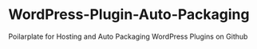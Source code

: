 # WordPress-Plugin-Auto-Packaging
Poilarplate for Hosting and Auto Packaging WordPress Plugins on Github
